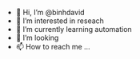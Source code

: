 - 👋 Hi, I’m @binhdavid
- 👀 I’m interested in reseach
- 🌱 I’m currently learning automation
- 💞️ I’m looking
- 📫 How to reach me ...

<!---
binhdavid/binhdavid is a ✨ special ✨ repository because its `README.md` (this file) appears on your GitHub profile.
You can click the Preview link to take a look at your changes.
--->
